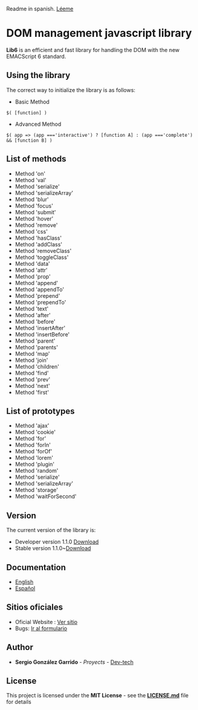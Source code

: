 Readme in spanish. [Léeme](https://github.com/Dev-tech-es/jLib6/blob/master/readme/Espan%CC%83ol.md)

# DOM management javascript library

**Lib6** is an efficient and fast library for handling the DOM with the new EMACScript 6 standard.

## Using the library

The correct way to initialize the library is as follows:

- Basic Method
```
$( [function] )
```
- Advanced Method
```
$( app => (app ==='interactive') ? [function A] : (app ==='complete') && [function B] )

```

## List of methods

- Method 'on'
- Method 'val'
- Method 'serialize'
- Method 'serializeArray'
- Method 'blur'
- Method 'focus'
- Method 'submit'
- Method 'hover'
- Method 'remove'
- Method 'css'
- Method 'hasClass'
- Method 'addClass'
- Method 'removeClass'
- Method 'toggleClass'
- Method 'data'
- Method 'attr'
- Method 'prop'
- Method 'append'
- Method 'appendTo'
- Method 'prepend'
- Method 'prependTo'
- Method 'text'
- Method 'after'
- Method 'before'
- Method 'insertAfter'
- Method 'insertBefore'
- Method 'parent'
- Method 'parents'
- Method 'map'
- Method 'join'
- Method 'children'
- Method 'find'
- Method 'prev'
- Method 'next'
- Method 'first'

## List of prototypes

- Method 'ajax'
- Method 'cookie'
- Method 'for'
- Method 'forIn'
- Method 'forOf'
- Method 'lorem'
- Method 'plugin'
- Method 'random'
- Method 'serialize'
- Method 'serializeArray'
- Method 'storage'
- Method 'waitForSecond'

## Version

The current version of the library is:

- Developer version 1.1.0 [Download](http://lib6.dev-tech.es/js/version/dev/Lib6.js)
- Stable version 1.1.0~[Download](http://lib6.dev-tech.es/js/version/stable/Lib6.min.js)

## Documentation

- [English](https://github.com/Dev-tech-es/jLib6/blob/master/documentation/English.md)
- [Español](https://github.com/Dev-tech-es/jLib6/blob/master/documentation/Espan%CC%83ol.md)

## Sitios oficiales

- Oficial Website : [Ver sitio](http://lib6.dev-tech.es/)
- Bugs: [Ir al formulario](http://lib6.dev-tech.es/bugs/)

## Author

* **Sergio González Garrido** - *Proyects* - [Dev-tech](https://github.com/Dev-tech-es)

## License

This project is licensed under the **MIT License** - see the **[LICENSE.md](https://github.com/Dev-tech-es/jLib6/blob/master/LICENSE)** file for details
